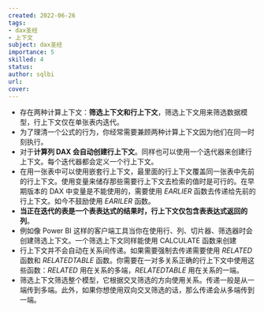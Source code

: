 ```yaml
---
created: 2022-06-26
tags: 
- dax圣经 
- 上下文
subject: dax圣经
importance: 5
skilled: 4
status: 
author: sqlbi
url: 
cover: 
---
```

-   存在两种计算上下文：**筛选上下文和行上下文**，筛选上下文用来筛选数据模型，行上下文仅在单张表内迭代。
-   为了理清一个公式的行为，你经常需要兼顾两种计算上下文因为他们在同一时刻执行。
-   对于**计算列 DAX 会自动创建行上下文**。同样也可以使用一个迭代器来创建行上下文。每个迭代器都会定义一个行上下文。
-   在用一张表中可以使用嵌套行上下文，最里面的行上下文覆盖同一张表中先前的行上下文。使用变量来储存那些需要行上下文去检索的值时是可行的。在早期版本的 DAX 中变量是不能使用的，需要使用 _EARLIER_ 函数去传递给先前的行上下文。如今不鼓励使用 _EARILER_ 函数。
-   **当正在迭代的表是一个表表达式的结果时，行上下文仅包含表表达式返回的列**。
-   例如像 Power BI 这样的客户端工具当你在使用行、列、切片器、筛选器时会创建筛选上下文。一个筛选上下文同样能使用 CALCULATE 函数来创建
-   行上下文并不会自动在关系间传递。如果需要强制去传递需要使用 _RELATED_ 函数和 _RELATEDTABLE_ 函数。你需要在一对多关系正确的行上下文中使用这些函数：_RELATED_ 用在关系的多端，_RELATEDTABLE_ 用在关系的一端。
-   筛选上下文筛选整个模型，它根据交叉筛选的方向使用关系。传递一般是从一端传到多端。此外，如果你想使用双向交叉筛选的话，那么传递会从多端传到一端。